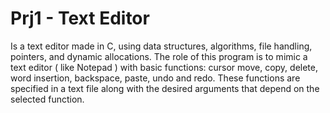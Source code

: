 # Prj1 - Text Editor
Is a text editor made in C, using data structures, algorithms, file handling, pointers, and dynamic allocations. 
The role of this program is to mimic a text editor ( like Notepad ) with basic functions: cursor move, copy, delete, word insertion, backspace, paste, undo and redo. 
These functions are specified in a text file along with the desired arguments that depend on the selected function.
